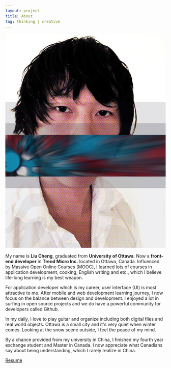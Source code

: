 ```yaml
---
layout: project
title: About
tag: thinking | creative
---
```


<img alt="Liu Cheng's selfie" class="image left avatar" src="/assets/img/liu-cheng.jpg" />

My name is **Liu Cheng**, graduated from **University of Ottawa**. Now a **front-end developer** in **Trend Micro Inc.** located in Ottawa, Canada.
Influenced by Massive Open Online Courses (MOOC), I learned lots of courses in application development, cooking, English writing and etc., which I believe life-long learning is my best weapon.

For application developer which is my career, user interface (UI) is most attractive to me. After mobile and web development learning journey, I now focus on the balance between design and development.
I enjoyed a lot in surfing in open source projects and we do have a powerful community for developers called Github.

In my daily, I love to play guitar and organize including both digital files and real world objects. 
Ottawa is a small city and it's very quiet when winter comes. Looking at the snow scene outside, I feel the peace of my mind. 

By a chance provided from my university in China, I finished my fourth year exchange student and Master in Canada.
I now appreciate what Canadians say about being understanding, which I rarely realize in China.

<div><a href="/assets/docs/Liu Cheng - Resume.pdf" class="button special icon fa-download" target="_blank">Resume</a></div>
